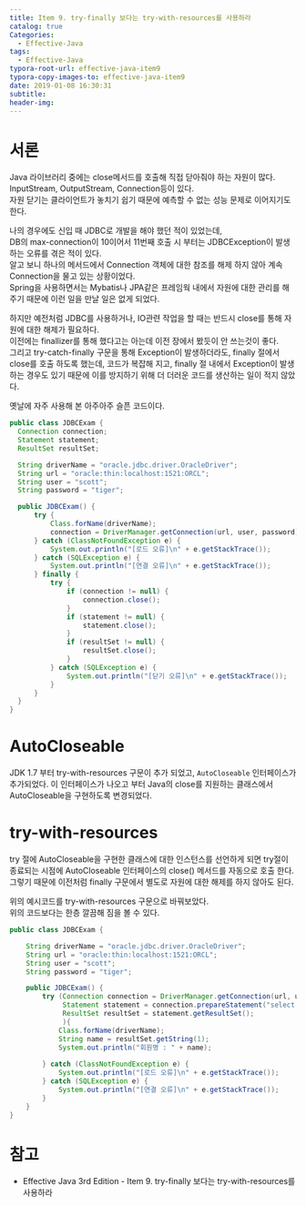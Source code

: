 ```yaml
---
title: Item 9. try-finally 보다는 try-with-resources를 사용하라
catalog: true
Categories:
  - Effective-Java
tags:
  - Effective-Java
typora-root-url: effective-java-item9
typora-copy-images-to: effective-java-item9
date: 2019-01-08 16:30:31
subtitle:
header-img:
---
```


# 서론
Java 라이브러리 중에는 close메서드를 호출해 직접 닫아줘야 하는 자원이 많다. InputStream, OutputStream, Connection등이 있다.  
자원 닫기는 클라이언트가 놓치기 쉽기 때문에 예측할 수 없는 성능 문제로 이어지기도 한다.  

나의 경우에도 신입 때 JDBC로 개발을 해야 했던 적이 있었는데,  
DB의 max-connection이 10이어서 11번째 호출 시 부터는 JDBCException이 발생하는 오류를 겪은 적이 있다.  
알고 보니 하나의 메서드에서 Connection 객체에 대한 참조를 해제 하지 않아 계속 Connection을 물고 있는 상황이었다.  
Spring을 사용하면서는 Mybatis나 JPA같은 프레임웍 내에서 자원에 대한 관리를 해주기 때문에 이런 일을 만날 일은 없게 되었다.

하지만 예전처럼 JDBC를 사용하거나, IO관련 작업을 할 때는 반드시 close를 통해 자원에 대한 해제가 필요하다.  
이전에는 finallizer를 통해 했다고는 아는데 이전 장에서 봤듯이 안 쓰는것이 좋다.  
그리고 try-catch-finally 구문을 통해 Exception이 발생하더라도, finally 절에서 close를 호출 하도록 했는데, 코드가 복잡해 지고, finally 절 내에서 Exception이 발생하는 경우도 있기 때문에 이를 방지하기 위해 더 더러운 코드를 생산하는 일이 적지 않았다.

옛날에 자주 사용해 본 아주아주 슬픈 코드이다.
```java
public class JDBCExam {
  Connection connection;
  Statement statement;
  ResultSet resultSet;

  String driverName = "oracle.jdbc.driver.OracleDriver";
  String url = "oracle:thin:localhost:1521:ORCL";
  String user = "scott";
  String password = "tiger";

  public JDBCExam() {
      try {
          Class.forName(driverName);
          connection = DriverManager.getConnection(url, user, password);
      } catch (ClassNotFoundException e) {
          System.out.println("[로드 오류]\n" + e.getStackTrace());
      } catch (SQLException e) {
          System.out.println("[연결 오류]\n" + e.getStackTrace());
      } finally {
          try {
              if (connection != null) {
                  connection.close();
              }
              if (statement != null) {
                  statement.close();
              }
              if (resultSet != null) {
                  resultSet.close();
              }
          } catch (SQLException e) {
              System.out.println("[닫기 오류]\n" + e.getStackTrace());
          }
      }
  }
}
```

# AutoCloseable
JDK 1.7 부터 try-with-resources 구문이 추가 되었고, `AutoCloseable` 인터페이스가 추가되었다. 이 인터페이스가 나오고 부터 Java의 close를 지원하는 클래스에서 AutoCloseable을 구현하도록 변경되었다.

# try-with-resources
try 절에 AutoCloseable을 구현한 클래스에 대한 인스턴스를 선언하게 되면 try절이 종료되는 시점에 AutoCloseable 인터페이스의 close() 메서드를 자동으로 호출 한다. 그렇기 때문에 이전처럼 finally 구문에서 별도로 자원에 대한 해제를 하지 않아도 된다.

위의 예시코드를 try-with-resources 구문으로 바꿔보았다.  
위의 코드보다는 한층 깔끔해 짐을 볼 수 있다.
```java
public class JDBCExam {

    String driverName = "oracle.jdbc.driver.OracleDriver";
    String url = "oracle:thin:localhost:1521:ORCL";
    String user = "scott";
    String password = "tiger";

    public JDBCExam() {
        try (Connection connection = DriverManager.getConnection(url, user, password);
             Statement statement = connection.prepareStatement("select * from member");
             ResultSet resultSet = statement.getResultSet();
             ){
            Class.forName(driverName);
            String name = resultSet.getString(1);
            System.out.println("회원명 : " + name);
            
        } catch (ClassNotFoundException e) {
            System.out.println("[로드 오류]\n" + e.getStackTrace());
        } catch (SQLException e) {
            System.out.println("[연결 오류]\n" + e.getStackTrace());
        } 
    }
}
```

# 참고
* Effective Java 3rd Edition - Item 9. try-finally 보다는 try-with-resources를 사용하라